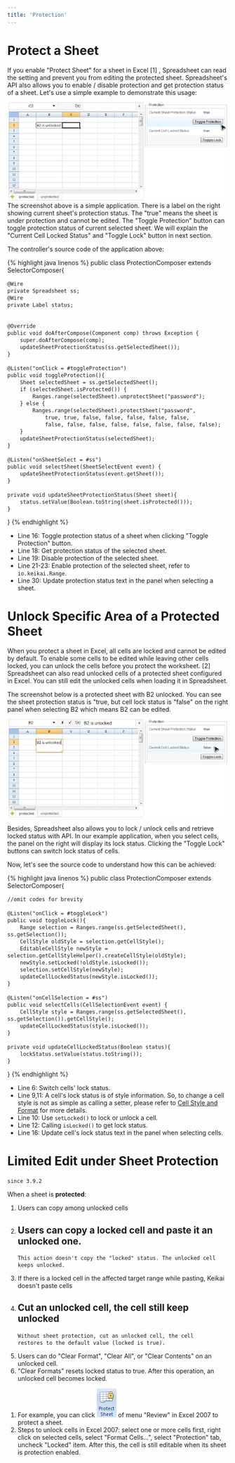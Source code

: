 ```yaml
---
title: 'Protection'
---
```



# Protect a Sheet

If you enable "Protect Sheet" for a sheet in Excel \[1\] , Spreadsheet
can read the setting and prevent you from editing the protected sheet.
Spreadsheet's API also allows you to enable / disable protection and get
protection status of a sheet. Let's use a simple example to demonstrate
this usage:

![center](/assets/images/dev-ref/Zss-essentials-protection.png) The screenshot above
is a simple application. There is a label on the right showing current
sheet's protection status. The "true" means the sheet is under
protection and cannot be edited. The "Toggle Protection" button can
toggle protection status of current selected sheet. We will explain the
"Current Cell Locked Status" and "Toggle Lock" button in next section.

The controller's source code of the application above:

{% highlight java linenos %}
public class ProtectionComposer extends SelectorComposer<Component>{
    
    @Wire
    private Spreadsheet ss;
    @Wire
    private Label status;

    
    @Override
    public void doAfterCompose(Component comp) throws Exception {
        super.doAfterCompose(comp);
        updateSheetProtectionStatus(ss.getSelectedSheet());
    }
    
    @Listen("onClick = #toggleProtection")
    public void toggleProtection(){
        Sheet selectedSheet = ss.getSelectedSheet();
        if (selectedSheet.isProtected()) {
            Ranges.range(selectedSheet).unprotectSheet("password");
        } else {
            Ranges.range(selectedSheet).protectSheet("password",
                true, true, false, false, false, false, false,
                false, false, false, false, false, false, false, false);
        }
        updateSheetProtectionStatus(selectedSheet);
    }
    
    @Listen("onSheetSelect = #ss")
    public void selectSheet(SheetSelectEvent event) {
        updateSheetProtectionStatus(event.getSheet());
    }
    
    private void updateSheetProtectionStatus(Sheet sheet){
        status.setValue(Boolean.toString(sheet.isProtected()));
    }
}
{% endhighlight %}

  - Line 16: Toggle protection status of a sheet when clicking "Toggle
    Protection" button.
  - Line 18: Get protection status of the selected sheet.
  - Line 19: Disable protection of the selected sheet.
  - Line 21-23: Enable protection of the selected sheet, refer to `io.keikai.Range`.
  - Line 30: Update protection status text in the panel when selecting a
    sheet.

# Unlock Specific Area of a Protected Sheet

When you protect a sheet in Excel, all cells are locked and cannot be
edited by default. To enable some cells to be edited while leaving other
cells locked, you can unlock the cells before you protect the worksheet.
\[2\] Spreadsheet can also read unlocked cells of a protected sheet
configured in Excel. You can still edit the unlocked cells when loading
it in Spreadsheet.

The screenshot below is a protected sheet with B2 unlocked. You can see
the sheet protection status is "true, but cell lock status is "false" on
the right panel when selecting B2 which means B2 can be edited.

![center](/assets/images/dev-ref/Zss-essentials-protection-unlock.png)

Besides, Spreadsheet also allows you to lock / unlock cells and retrieve
locked status with API. In our example application, when you select
cells, the panel on the right will display its lock status. Clicking the
"Toggle Lock" buttons can switch lock status of cells.

Now, let's see the source code to understand how this can be achieved:

{% highlight java linenos %}
public class ProtectionComposer extends SelectorComposer<Component>{

    //omit codes for brevity

    @Listen("onClick = #toggleLock")
    public void toggleLock(){
        Range selection = Ranges.range(ss.getSelectedSheet(), ss.getSelection());
        CellStyle oldStyle = selection.getCellStyle();
        EditableCellStyle newStyle = selection.getCellStyleHelper().createCellStyle(oldStyle);
        newStyle.setLocked(!oldStyle.isLocked());
        selection.setCellStyle(newStyle);
        updateCellLockedStatus(newStyle.isLocked());
    }
    
    @Listen("onCellSelection = #ss")
    public void selectCells(CellSelectionEvent event) {
        CellStyle style = Ranges.range(ss.getSelectedSheet(), ss.getSelection()).getCellStyle();
        updateCellLockedStatus(style.isLocked());
    }
    
    private void updateCellLockedStatus(Boolean status){
        lockStatus.setValue(status.toString());
    }
}
{% endhighlight %}

  - Line 6: Switch cells' lock status.
  - Line 9,11: A cell's lock status is of style information. So, to
    change a cell style is not as simple as calling a setter, please
    refer to [ Cell Style and
    Format](Cell_Style_and_Format)
    for more details.
  - Line 10: Use `setLocked()` to lock or unlock a cell.
  - Line 12: Calling `isLocked()` to get lock status.
  - Line 16: Update cell's lock status text in the panel when selecting
    cells.

<references/>

# Limited Edit under Sheet Protection

`since 3.9.2`

When a sheet is **protected**:

1.  Users can copy among unlocked cells
2.  Users can copy a locked cell and paste it an unlocked one.
      -   
        This action doesn't copy the "locked" status. The unlocked cell
        keeps unlocked.
3.  If there is a locked cell in the affected target range while
    pasting, Keikai doesn't paste cells
4.  Cut an unlocked cell, the cell still keep unlocked
      -   
        Without sheet protection, cut an unlocked cell, the cell
        restores to the default value (locked is true).
5.  Users can do "Clear Format", "Clear All", or "Clear Contents" on an
    unlocked cell.
6.  "Clear Formats" resets locked status to true. After this operation,
    an unlocked cell becomes locked.

<!-- end list -->

1.  For example, you can click
    ![zss-essentials-protection-excel-icon.png](/assets/images/dev-ref/zss-essentials-protection-excel-icon.png
    "zss-essentials-protection-excel-icon.png") of menu "Review" in
    Excel 2007 to protect a sheet.
2.  Steps to unlock cells in Excel 2007: select one or more cells first,
    right click on selected cells, select "Format Cells...", select
    "Protection" tab, uncheck "Locked" item. After this, the cell is
    still editable when its sheet is protection enabled.
